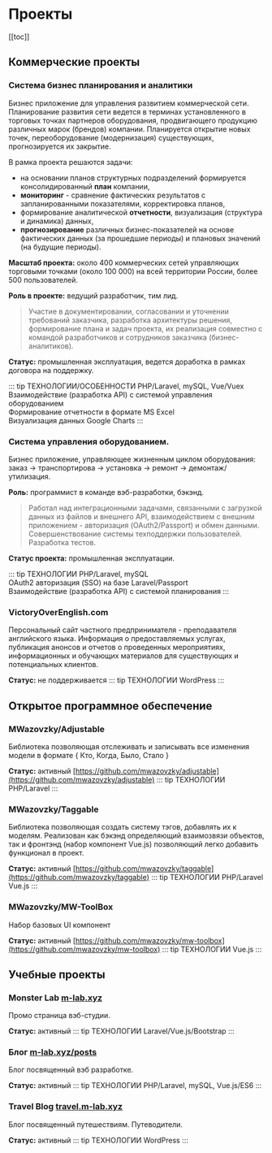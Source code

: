 <link rel="stylesheet" type="text/css" href="/style.css">

# Проекты

[[toc]]

## Коммерческие проекты
### Система бизнес планирования и аналитики
Бизнес приложение для управления развитием коммерческой сети. Планирование развития сети ведется в терминах установленного в торговых точках партнеров оборудования, продвигающего продукцию различных марок (брендов) компании.
Планируется открытие новых точек, переоборудование (модернизация) существующих,
прогнозируется их закрытие.

В рамка проекта решаются задачи:   
- на основании планов структурных подразделений формируется консолидированный **план** компании,  
- **мониторинг** - сравнение фактических результатов с запланированными показателями, корректировка планов,   
- формирование аналитической **отчетности**, визуализация (структура и динамика) данных,   
- **прогнозирование** различных бизнес-показателей на основе фактических данных (за прошедшие периоды) и плановых значений (на будущие периоды).

**Масштаб проекта:** около 400 коммерческих сетей управляющих торговыми точками (около 100 000) на всей территории России, более 500 пользователей.

**Роль в проекте:** ведущий разработчик, тим лид.

> Участие в документировании, согласовании и уточнении требований заказчика, разработка архитектуры решения, формирование плана и задач проекта, их реализация совместно с командой разработчиков и сотрудников заказчика (бизнес-аналитиков).
   
**Статус:** промышленная эксплуатация, ведется доработка в рамках договора на поддержку.

::: tip ТЕХНОЛОГИИ/ОСОБЕННОСТИ
PHP/Laravel, mySQL, Vue/Vuex   
Взаимодействие (разработка API) с системой управления оборудованием   
Формирование отчетности в формате MS Excel   
Визуализация данных Google Charts
:::

### Система управления оборудованием.
Бизнес приложение, управляющее жизненным циклом оборудования: заказ → транспортирова → установка → ремонт → демонтаж/утилизация.

**Роль:** программист в команде вэб-разработки, бэкэнд.

> Работал над интеграционными задачами, связанными с загрузкой данных из файлов и внешнего API, взаимодействием с внешним приложением - авторизация (OAuth2/Passport) и обмен данными. Совершенствование системы техподдержки пользователей. Разработка тестов.

**Статус проекта:** промышленная эксплуатации.

::: tip ТЕХНОЛОГИИ
PHP/Laravel, mySQL   
OAuth2 авторизация (SSO) на базе Laravel/Passport   
Взаимодействие (разработка API) с системой планирования
:::

### VictoryOverEnglish.com
Персональный сайт частного предпринимателя - преподавателя английского языка.
Информация о предоставляемых услугах, публикация анонсов и отчетов о проведенных мероприятиях, информационных и обучающих материалов для существующих и потенциальных клиентов.   

**Статус:** не поддерживается
::: tip ТЕХНОЛОГИИ
WordPress
:::

## Открытое программное обеспечение
### MWazovzky/Adjustable
Библиотека позволяющая отслеживать и записывать все изменения модели в формате { Кто, Когда, Было, Стало }   

**Статус:** активный
[https://github.com/mwazovzky/adjustable](https://github.com/mwazovzky/adjustable)
::: tip ТЕХНОЛОГИИ
PHP/Laravel
:::

### MWazovzky/Taggable
Библиотека позволяющая создать систему тэгов, добавлять их к моделям.
Реализован как бэкэнд определяющий взаимозвязи объектов, так и фронтэнд (набор компонент Vue.js) позволяющий легко добавить функционал в проект.   

**Статус:** активный
[https://github.com/mwazovzky/taggable](https://github.com/mwazovzky/taggable)
::: tip ТЕХНОЛОГИИ
PHP/Laravel
Vue.js
:::

### MWazovzky/MW-ToolBox
Набор базовых UI компонент   

**Статус:** активный
[https://github.com/mwazovzky/mw-toolbox](https://github.com/mwazovzky/mw-toolbox)
::: tip ТЕХНОЛОГИИ
Vue.js
:::

## Учебные проекты
### Monster Lab [m-lab.xyz](http://m-lab.xyz)
Промо страница вэб-студии.   

**Статус:** активный
::: tip ТЕХНОЛОГИИ
Laravel/Vue.js/Bootstrap
:::

### Блог [m-lab.xyz/posts](http://m-lab.xyz/posts)
Блог посвященный вэб разработке.   

**Статус:** активный
::: tip ТЕХНОЛОГИИ
PHP/Laravel, mySQL, Vue.js/ES6
:::

### Travel Blog [travel.m-lab.xyz](http://travel.m-lab.xyz)
Блог посвященный путешествиям. Путеводители.   

**Статус:** активный
::: tip ТЕХНОЛОГИИ
WordPress
:::
